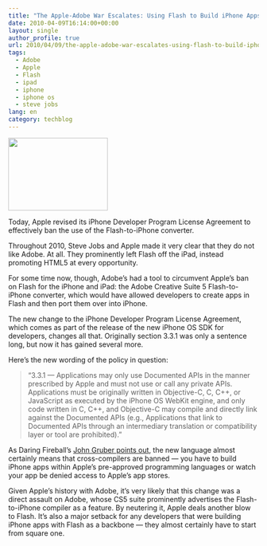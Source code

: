 ```yaml
---
title: "The Apple-Adobe War Escalates: Using Flash to Build iPhone Apps Banned"
date: 2010-04-09T16:14:00+00:00
layout: single
author_profile: true
url: 2010/04/09/the-apple-adobe-war-escalates-using-flash-to-build-iphone-apps-banned/
tags:
  - Adobe
  - Apple
  - Flash
  - ipad
  - iphone
  - iphone os
  - steve jobs
lang: en
category: techblog
---
```

<div>
  <a href="http://3.bp.blogspot.com/_vaUVXcmC3OI/S79LMoZnrPI/AAAAAAAAB2E/s9kxe7L2_cg/s1600/apple-adobe-260.jpg" imageanchor="1"><img border="0" height="146" src="http://3.bp.blogspot.com/_vaUVXcmC3OI/S79LMoZnrPI/AAAAAAAAB2E/s9kxe7L2_cg/s200/apple-adobe-260.jpg" width="200" /></a>
</div>

Today, Apple revised its iPhone Developer Program License Agreement to effectively ban the use of the Flash-to-iPhone converter.

Throughout 2010, Steve Jobs and Apple made it very clear that they do not like Adobe. At all. They prominently left Flash off the iPad, instead promoting HTML5 at every opportunity.

For some time now, though, Adobe’s had a tool to circumvent Apple’s ban on Flash for the iPhone and iPad: the Adobe Creative Suite 5 Flash-to-iPhone converter, which would have allowed developers to create apps in Flash and then port them over into iPhone.

The new change to the iPhone Developer Program License Agreement, which comes as part of the release of the new iPhone OS SDK for developers, changes all that. Originally section 3.3.1 was only a sentence long, but now it has gained several more.

Here’s the new wording of the policy in question:

> “3.3.1 — Applications may only use Documented APIs in the manner prescribed by Apple and must not use or call any private APIs. Applications must be originally written in Objective-C, C, C++, or JavaScript as executed by the iPhone OS WebKit engine, and only code written in C, C++, and Objective-C may compile and directly link against the Documented APIs (e.g., Applications that link to Documented APIs through an intermediary translation or compatibility layer or tool are prohibited).”

As Daring Fireball’s <a href="http://daringfireball.net/2010/04/iphone_agreement_bans_flash_compiler" target="_blank">John Gruber points out</a>, the new language almost certainly means that cross-compilers are banned — you have to build iPhone apps within Apple’s pre-approved programming languages or watch your app be denied access to Apple’s app stores.

Given Apple’s history with Adobe, it’s very likely that this change was a direct assault on Adobe, whose CS5 suite prominently advertises the Flash-to-iPhone compiler as a feature. By neutering it, Apple deals another blow to Flash. It’s also a major setback for any developers that were building iPhone apps with Flash as a backbone — they almost certainly have to start from square one.